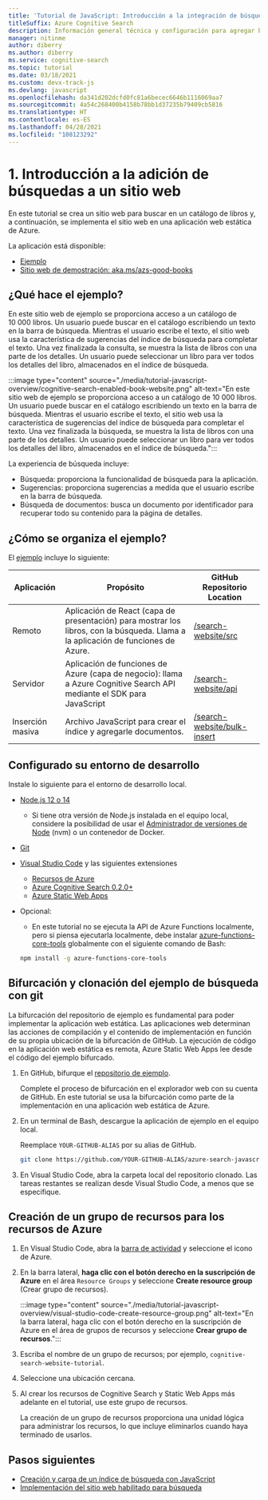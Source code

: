 ```yaml
---
title: 'Tutorial de JavaScript: Introducción a la integración de búsqueda'
titleSuffix: Azure Cognitive Search
description: Información general técnica y configuración para agregar búsquedas a un sitio web y su implementación en Azure Static Web Apps.
manager: nitinme
author: diberry
ms.author: diberry
ms.service: cognitive-search
ms.topic: tutorial
ms.date: 03/18/2021
ms.custom: devx-track-js
ms.devlang: javascript
ms.openlocfilehash: da341d202dcfd0fc81a6becec6646b1116069aa7
ms.sourcegitcommit: 4a54c268400b4158b78bb1d37235b79409cb5816
ms.translationtype: HT
ms.contentlocale: es-ES
ms.lasthandoff: 04/28/2021
ms.locfileid: "108123292"
---
```

# <a name="1---overview-of-adding-search-to-a-website"></a>1\. Introducción a la adición de búsquedas a un sitio web

En este tutorial se crea un sitio web para buscar en un catálogo de libros y, a continuación, se implementa el sitio web en una aplicación web estática de Azure. 

La aplicación está disponible: 
* [Ejemplo](https://github.com/Azure-Samples/azure-search-javascript-samples/tree/master/search-website)
* [Sitio web de demostración: aka.ms/azs-good-books](https://aka.ms/azs-good-books)

## <a name="what-does-the-sample-do"></a>¿Qué hace el ejemplo? 

En este sitio web de ejemplo se proporciona acceso a un catálogo de 10 000 libros. Un usuario puede buscar en el catálogo escribiendo un texto en la barra de búsqueda. Mientras el usuario escribe el texto, el sitio web usa la característica de sugerencias del índice de búsqueda para completar el texto. Una vez finalizada la consulta, se muestra la lista de libros con una parte de los detalles. Un usuario puede seleccionar un libro para ver todos los detalles del libro, almacenados en el índice de búsqueda. 

:::image type="content" source="./media/tutorial-javascript-overview/cognitive-search-enabled-book-website.png" alt-text="En este sitio web de ejemplo se proporciona acceso a un catálogo de 10 000 libros. Un usuario puede buscar en el catálogo escribiendo un texto en la barra de búsqueda. Mientras el usuario escribe el texto, el sitio web usa la característica de sugerencias del índice de búsqueda para completar el texto. Una vez finalizada la búsqueda, se muestra la lista de libros con una parte de los detalles. Un usuario puede seleccionar un libro para ver todos los detalles del libro, almacenados en el índice de búsqueda.":::

La experiencia de búsqueda incluye: 

* Búsqueda: proporciona la funcionalidad de búsqueda para la aplicación.
* Sugerencias: proporciona sugerencias a medida que el usuario escribe en la barra de búsqueda.
* Búsqueda de documentos: busca un documento por identificador para recuperar todo su contenido para la página de detalles.

## <a name="how-is-the-sample-organized"></a>¿Cómo se organiza el ejemplo?

El [ejemplo](https://github.com/Azure-Samples/azure-search-javascript-samples/tree/master/search-website) incluye lo siguiente:

|Aplicación|Propósito|GitHub<br>Repositorio<br>Location|
|--|--|--|
|Remoto|Aplicación de React (capa de presentación) para mostrar los libros, con la búsqueda. Llama a la aplicación de funciones de Azure. |[/search-website/src](https://github.com/Azure-Samples/azure-search-javascript-samples/tree/master/search-website/src)|
|Servidor|Aplicación de funciones de Azure (capa de negocio): llama a Azure Cognitive Search API mediante el SDK para JavaScript |[/search-website/api](https://github.com/Azure-Samples/azure-search-javascript-samples/tree/master/search-website/src)|
|Inserción masiva|Archivo JavaScript para crear el índice y agregarle documentos.|[/search-website/bulk-insert](https://github.com/Azure-Samples/azure-search-javascript-samples/tree/master/search-website/bulk-insert)|

## <a name="set-up-your-development-environment"></a>Configurado su entorno de desarrollo

Instale lo siguiente para el entorno de desarrollo local. 

- [Node.js 12 o 14](https://nodejs.org/en/download)
    - Si tiene otra versión de Node.js instalada en el equipo local, considere la posibilidad de usar el [Administrador de versiones de Node](https://github.com/nvm-sh/nvm) (nvm) o un contenedor de Docker.  
- [Git](https://git-scm.com/downloads)
- [Visual Studio Code](https://code.visualstudio.com/) y las siguientes extensiones
    - [Recursos de Azure](https://marketplace.visualstudio.com/items?itemName=ms-azuretools.vscode-azureresourcegroups)
    - [Azure Cognitive Search 0.2.0+](https://marketplace.visualstudio.com/items?itemName=ms-azuretools.vscode-azurecognitivesearch)
    - [Azure Static Web Apps](https://marketplace.visualstudio.com/items?itemName=ms-azuretools.vscode-azurestaticwebapps) 
- Opcional:
    - En este tutorial no se ejecuta la API de Azure Functions localmente, pero si piensa ejecutarla localmente, debe instalar [azure-functions-core-tools](../azure-functions/functions-run-local.md?tabs=linux%2ccsharp%2cbash) globalmente con el siguiente comando de Bash: 
    
    ```bash
    npm install -g azure-functions-core-tools
    ```

## <a name="fork-and-clone-the-search-sample-with-git"></a>Bifurcación y clonación del ejemplo de búsqueda con git

La bifurcación del repositorio de ejemplo es fundamental para poder implementar la aplicación web estática. Las aplicaciones web determinan las acciones de compilación y el contenido de implementación en función de su propia ubicación de la bifurcación de GitHub. La ejecución de código en la aplicación web estática es remota, Azure Static Web Apps lee desde el código del ejemplo bifurcado.

1. En GitHub, bifurque el [repositorio de ejemplo](https://github.com/Azure-Samples/azure-search-javascript-samples). 

    Complete el proceso de bifurcación en el explorador web con su cuenta de GitHub. En este tutorial se usa la bifurcación como parte de la implementación en una aplicación web estática de Azure. 

1. En un terminal de Bash, descargue la aplicación de ejemplo en el equipo local. 

    Reemplace `YOUR-GITHUB-ALIAS` por su alias de GitHub. 

    ```bash
    git clone https://github.com/YOUR-GITHUB-ALIAS/azure-search-javascript-samples
    ```

1. En Visual Studio Code, abra la carpeta local del repositorio clonado. Las tareas restantes se realizan desde Visual Studio Code, a menos que se especifique.

## <a name="create-a-resource-group-for-your-azure-resources"></a>Creación de un grupo de recursos para los recursos de Azure

1. En Visual Studio Code, abra la [barra de actividad](https://code.visualstudio.com/docs/getstarted/userinterface) y seleccione el icono de Azure. 
1. En la barra lateral, **haga clic con el botón derecho en la suscripción de Azure** en el área `Resource Groups` y seleccione **Create resource group** (Crear grupo de recursos).

    :::image type="content" source="./media/tutorial-javascript-overview/visual-studio-code-create-resource-group.png" alt-text="En la barra lateral, haga clic con el botón derecho en la suscripción de Azure en el área de grupos de recursos y seleccione **Crear grupo de recursos**.":::
1. Escriba el nombre de un grupo de recursos; por ejemplo, `cognitive-search-website-tutorial`. 
1. Seleccione una ubicación cercana.
1. Al crear los recursos de Cognitive Search y Static Web Apps más adelante en el tutorial, use este grupo de recursos. 

    La creación de un grupo de recursos proporciona una unidad lógica para administrar los recursos, lo que incluye eliminarlos cuando haya terminado de usarlos.

## <a name="next-steps"></a>Pasos siguientes

* [Creación y carga de un índice de búsqueda con JavaScript](tutorial-javascript-create-load-index.md)
* [Implementación del sitio web habilitado para búsqueda](tutorial-javascript-deploy-static-web-app.md)
